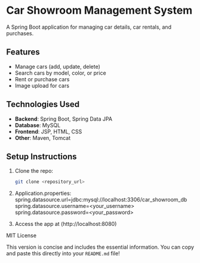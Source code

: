 # Car Showroom Management System

A Spring Boot application for managing car details, car rentals, and purchases.

## Features
- Manage cars (add, update, delete)
- Search cars by model, color, or price
- Rent or purchase cars
- Image upload for cars

## Technologies Used
- **Backend**: Spring Boot, Spring Data JPA
- **Database**: MySQL
- **Frontend**: JSP, HTML, CSS
- **Other**: Maven, Tomcat

## Setup Instructions

1. Clone the repo:
   ```bash
   git clone <repository_url>
   
2. Application.properties:
spring.datasource.url=jdbc:mysql://localhost:3306/car_showroom_db
spring.datasource.username=<your_username>
spring.datasource.password=<your_password>

3. Access the app at
(http://localhost:8080)


MIT License 

This version is concise and includes the essential information. You can copy and paste this directly into your `README.md` file!
